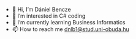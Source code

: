 - 👋 Hi, I’m Dániel Bencze
- 👀 I’m interested in C# coding
- 🌱 I’m currently learning Business Informatics
- 📫 How to reach me dnlb1@stud.uni-obuda.hu

<!---
dnlb1/dnlb1 is a ✨ special ✨ repository because its `README.md` (this file) appears on your GitHub profile.
You can click the Preview link to take a look at your changes.
--->
